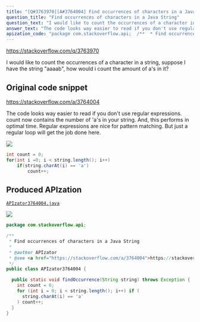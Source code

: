 ```yaml
---
title: "[Q#3763970][A#3764004] Find occurrences of characters in a Java String"
question_title: "Find occurrences of characters in a Java String"
question_text: "I would like to count the occurrences of a character in a string, suppose I have the string \"aaaab\", how would i count the amount of a's in it?"
answer_text: "The code looks way easier to read if you don't use regular expressions. count now contains the number of 'a's in your string.  And, this performs in optimal time. Regular expressions are nice for pattern matching.  But just a regular loop will get the job done here."
apization_code: "package com.stackoverflow.api;  /**  * Find occurrences of characters in a Java String  *  * @author APIzator  * @see <a href=\"https://stackoverflow.com/a/3764004\">https://stackoverflow.com/a/3764004</a>  */ public class APIzator3764004 {    public static void findOccurrence(String string) throws Exception {     int count = 0;     for (int i = 0; i < string.length(); i++) if (       string.charAt(i) == 'a'     ) count++;   } }"
---
```


https://stackoverflow.com/q/3763970

I would like to count the occurrences of a character in a string, suppose I have the string &quot;aaaab&quot;, how would i count the amount of a&#x27;s in it?



## Original code snippet

https://stackoverflow.com/a/3764004

The code looks way easier to read if you don&#x27;t use regular expressions.
count now contains the number of &#x27;a&#x27;s in your string.  And, this performs in optimal time.
Regular expressions are nice for pattern matching.  But just a regular loop will get the job done here.

<div class="code-logo"><img src="/stackoverflow.png" /></div>

```java
int count = 0;
for(int i =0; i < string.length(); i++)
    if(string.charAt(i) == 'a')
        count++;
```

## Produced APIzation

[`APIzator3764004.java`](https://github.com/blind-papers/apization-temp-data/raw/main/search/APIzator3764004.java)

<div class="code-logo"><img src="/apizator.png" /></div>

```java
package com.stackoverflow.api;

/**
 * Find occurrences of characters in a Java String
 *
 * @author APIzator
 * @see <a href="https://stackoverflow.com/a/3764004">https://stackoverflow.com/a/3764004</a>
 */
public class APIzator3764004 {

  public static void findOccurrence(String string) throws Exception {
    int count = 0;
    for (int i = 0; i < string.length(); i++) if (
      string.charAt(i) == 'a'
    ) count++;
  }
}

```